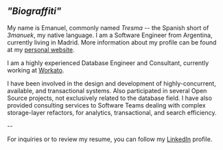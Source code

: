 ## _"Biograffiti"_

My name is Emanuel, commonly named _Tresma_ -- the Spanish short of _3manuek_, my native language. I am a Software Engineer from Argentina, currently living in Madrid. More information about my profile can be found at my [personal website](https://tr3s.ma).

I am a highly experienced Database Engineer and Consultant, currently working at [Workato](https://workato.com).

I have been involved in the design and development of highly-concurrent, available, and transactional systems. Also participated in several Open Source projects, not exclusively related to the database field. I have also provided consulting services to Software Teams dealing with complex storage-layer refactors, for analytics, transactional, and search efficiency.


-- 

For inquiries or to review my resume, you can follow my [LinkedIn](https://www.linkedin.com/in/ecbcbcb/) profile.



